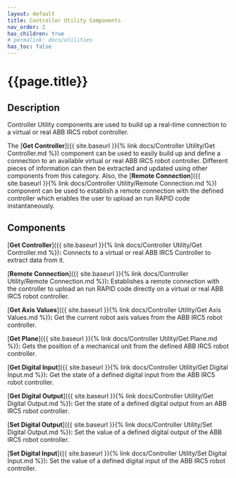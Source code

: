 ```yaml
---
layout: default
title: Controller Utility Components
nav_order: 2
has_children: true
# permalink: docs/utilities
has_toc: false
---
```


# **{{page.title}}**

## **Description**

Controller Utility components are used to build up a real-time connection to a virtual or real ABB IRC5 robot controller.

The [**Get Controller**]({{ site.baseurl }}{% link docs/Controller Utility/Get Controller.md %}) component can be used to easily build up and define a connection to an available virtual or real ABB IRC5 robot controller. 
Different pieces of information can then be extracted and updated using other components from this category. 
Also, the [**Remote Connection**]({{ site.baseurl }}{% link docs/Controller Utility/Remote Connection.md %}) component can be used to establish a remote connection with the defined controller which enables the user to upload an run RAPID code instantaneously.

## **Components**

[**Get Controller**]({{ site.baseurl }}{% link docs/Controller Utility/Get Controller.md %})**:** Connects to a virtual or real ABB IRC5 Controller to extract data from it.

[**Remote Connection**]({{ site.baseurl }}{% link docs/Controller Utility/Remote Connection.md %})**:** Establishes a remote connection with the controller to upload an run RAPID code directly on a virtual or real ABB IRC5 robot controller.

[**Get Axis Values**]({{ site.baseurl }}{% link docs/Controller Utility/Get Axis Values.md %})**:** Get the current robot axis values from the ABB IRC5 robot controller.

[**Get Plane**]({{ site.baseurl }}{% link docs/Controller Utility/Get Plane.md %})**:** Gets the position of a mechanical unit from the defined ABB IRC5 robot controller.

[**Get Digital Input**]({{ site.baseurl }}{% link docs/Controller Utility/Get Digital Input.md %})**:** Get the state of a defined digital input from the ABB IRC5 robot controller.

[**Get Digital Output**]({{ site.baseurl }}{% link docs/Controller Utility/Get Digital Output.md %})**:** Get the state of a defined digital output from an ABB IRC5 robot controller.

[**Set Digital Output**]({{ site.baseurl }}{% link docs/Controller Utility/Set Digital Output.md %})**:** Set the value of a defined digital output of the ABB IRC5 robot controller.

[**Set Digital Input**]({{ site.baseurl }}{% link docs/Controller Utility/Set Digital Input.md %})**:** Set the value of a defined digital input of the ABB IRC5 robot controller.

